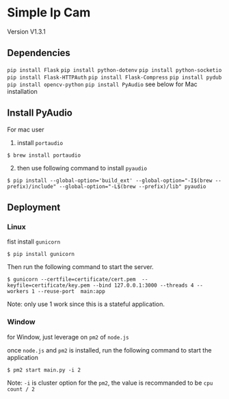 # Simple Ip Cam

Version V1.3.1
## Dependencies

`pip install Flask`
`pip install python-dotenv`
`pip install python-socketio`
`pip install Flask-HTTPAuth`
`pip install Flask-Compress`
`pip install pydub`
`pip install opencv-python`
`pip install PyAudio` see below for Mac installation

## Install PyAudio

For mac user

1. install `portaudio`

```console
$ brew install portaudio
```

2. then use following command to install `pyaudio`

```console
$ pip install --global-option='build_ext' --global-option="-I$(brew --prefix)/include" --global-option="-L$(brew --prefix)/lib" pyaudio
```

## Deployment

### Linux

fist install `gunicorn`

```console
$ pip install gunicorn
```

Then run the following command to start the server.

```console
$ gunicorn --certfile=certificate/cert.pem  --keyfile=certificate/key.pem --bind 127.0.0.1:3000 --threads 4 --workers 1 --reuse-port  main:app
```

Note: only use 1 work since this is a stateful application.

### Window

for Window, just leverage on `pm2` of `node.js`

once `node.js` and `pm2` is installed, run the following command to start the application

```console
$ pm2 start main.py -i 2
```

Note: `-i` is cluster option for the `pm2`, the value is recommanded to be `cpu count / 2`